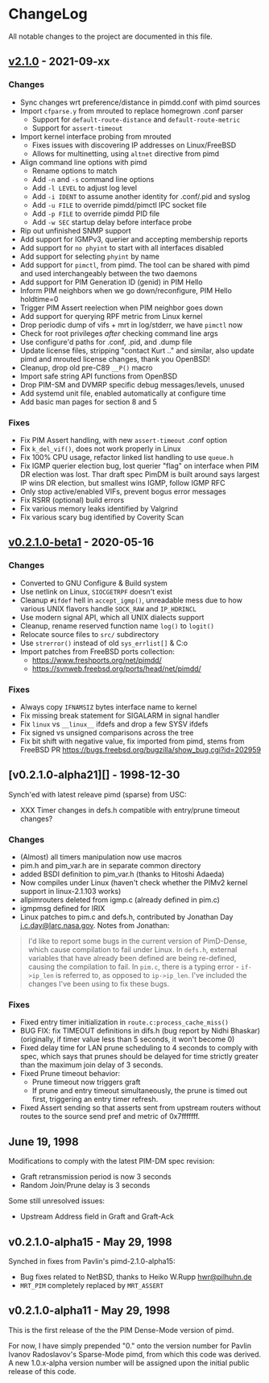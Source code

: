 ChangeLog
=========

All notable changes to the project are documented in this file.

[v2.1.0][] - 2021-09-xx
-----------------------

### Changes
- Sync changes wrt preference/distance in pimdd.conf with pimd sources
- Import `cfparse.y` from mrouted to replace homegrown .conf parser
  - Support for `default-route-distance` and `default-route-metric`
  - Support for `assert-timeout`
- Import kernel interface probing from mrouted
  - Fixes issues with discovering IP addresses on Linux/FreeBSD
  - Allows for multinetting, using `altnet` directive from pimd
- Align command line options with pimd
  - Rename options to match
  - Add `-n` and `-s` command line options
  - Add `-l LEVEL` to adjust log level
  - Add `-i IDENT` to assume another identity for .conf/.pid and syslog
  - Add `-u FILE` to override pimdd/pimctl IPC socket file
  - Add `-p FILE` to override pimdd PID file
  - Add `-w SEC` startup delay before interface probe
- Rip out unfinished SNMP support
- Add support for IGMPv3, querier and accepting membership reports
- Add support for `no phyint` to start with all interfaces disabled
- Add support for selecting `phyint` by name
- Add support for `pimctl`, from pimd.  The tool can be shared with
  pimd and used interchangeably between the two daemons
- Add support for PIM Generation ID (genid) in PIM Hello
- Inform PIM neighbors when we go down/reconfigure, PIM Hello holdtime=0
- Trigger PIM Assert reelection when PIM neighbor goes down
- Add support for querying RPF metric from Linux kernel
- Drop periodic dump of vifs + mrt in log/stderr, we have `pimctl` now
- Check for root privileges *after* checking command line args
- Use configure'd paths for .conf, .pid, and .dump file
- Update license files, stripping "contact Kurt .." and similar, also
  update pimd and mrouted license changes, thank you OpenBSD!
- Cleanup, drop old pre-C89 `__P()` macro
- Import safe string API functions from OpenBSD
- Drop PIM-SM and DVMRP specific debug messages/levels, unused
- Add systemd unit file, enabled automatically at configure time
- Add basic man pages for section 8 and 5

### Fixes
- Fix PIM Assert handling, with new `assert-timeout` .conf option
- Fix `k_del_vif()`, does not work properly in Linux
- Fix 100% CPU usage, refactor linked list handling to use `queue.h`
- Fix IGMP querier election bug, lost querier "flag" on interface when
  PIM DR election was lost.  Thar draft spec PimDM is built around says
  largest IP wins DR election, but smallest wins IGMP, follow IGMP RFC
- Only stop active/enabled VIFs, prevent bogus error messages
- Fix RSRR (optional) build errors
- Fix various memory leaks identified by Valgrind
- Fix various scary bug identified by Coverity Scan


[v0.2.1.0-beta1][] - 2020-05-16
-------------------------------

### Changes
- Converted to GNU Configure & Build system
- Use netlink on Linux, `SIOCGETRPF` doesn't exist
- Cleanup `#ifdef` hell in `accept_igmp()`, unreadable mess due to
  how various UNIX flavors handle `SOCK_RAW` and `IP_HDRINCL`
- Use modern signal API, which all UNIX dialects support
- Cleanup, rename reserved function name `log()` to `logit()`
- Relocate source files to `src/` subdirectory
- Use `strerror()` instead of old `sys_errlist[]` & C:o
- Import patches from FreeBSD ports collection:
  - https://www.freshports.org/net/pimdd/
  - https://svnweb.freebsd.org/ports/head/net/pimdd/

### Fixes
- Always copy `IFNAMSIZ` bytes interface name to kernel
- Fix missing break statement for SIGALARM in signal handler
- Fix `linux` vs `__linux__` ifdefs and drop a few SYSV ifdefs
- Fix signed vs unsigned comparisons across the tree
- Fix bit shift with negative value, fix imported from pimd, stems from
  FreeBSD PR https://bugs.freebsd.org/bugzilla/show_bug.cgi?id=202959


[v0.2.1.0-alpha21][] - 1998-12-30
---------------------------------

Synch'ed with latest releave pimd (sparse) from USC:
- XXX Timer changes in defs.h compatible with entry/prune timeout changes?

### Changes
- (Almost) all timers manipulation now use macros
- pim.h and pim_var.h are in separate common directory
- added BSDI definition to pim_var.h (thanks to Hitoshi Adaeda)
- Now compiles under Linux (haven't check whether the PIMv2 kernel
  support in linux-2.1.103 works)
- allpimrouters deleted from igmp.c (already defined in pim.c)
- igmpmsg defined for IRIX 
- Linux patches to pim.c and defs.h, contributed by Jonathan Day
  <j.c.day@larc.nasa.gov>.  Notes from Jonathan:

> I'd like to report some bugs in the current version of PimD-Dense,
> which cause compilation to fail under Linux.  In `defs.h`, external
> variables that have already been defined are being re-defined, causing
> the compilation to fail.  In `pim.c`, there is a typing error -
> `if->ip_len` is referred to, as opposed to `ip->ip_len`.  I've
> included the changes I've been using to fix these bugs.

### Fixes
- Fixed entry timer initialization in `route.c:process_cache_miss()`
- BUG FIX: fix TIMEOUT definitions in difs.h (bug report by Nidhi Bhaskar)
  (originally, if timer value less than 5 seconds, it won't become 0)
- Fixed delay time for LAN prune scheduling to 4 seconds to comply with
  spec, which says that prunes should be delayed for time strictly
  greater than the maximum join delay of 3 seconds.
- Fixed Prune timeout behavior:
  - Prune timeout now triggers graft
  - If prune and entry timeout simultaneously, the prune is timed out
    first, triggering an entry timer refresh.
- Fixed Assert sending so that asserts sent from upstream routers
  without routes to the source send pref and metric of 0x7fffffff.


June 19, 1998
-------------

Modifications to comply with the latest PIM-DM spec revision:
- Graft retransmission period is now 3 seconds
- Random Join/Prune delay is 3 seconds

Some still unresolved issues:
- Upstream Address field in Graft and Graft-Ack


v0.2.1.0-alpha15 - May 29, 1998
-------------------------------

Synched in fixes from Pavlin's pimd-2.1.0-alpha15:

- Bug fixes related to NetBSD, thanks to Heiko W.Rupp <hwr@pilhuhn.de>
- `MRT_PIM` completely replaced by `MRT_ASSERT`


v0.2.1.0-alpha11 - May 29, 1998
-------------------------------

This is the first release of the the PIM Dense-Mode version of pimd.

For now, I have simply prepended "0." onto the version number for Pavlin
Ivanov Radoslavov's Sparse-Mode pimd, from which this code was derived.
A new 1.0.x-alpha version number will be assigned upon the initial
public release of this code.


[v2.1.0]: https://github.com/troglobit/pimd-dense/compare/0.2.1.0-beta1...2.1.0
[v0.2.1.0-beta1]: https://github.com/troglobit/pimd-dense/compare/0.2.1.0-alpha21...0.2.1.0-beta1
